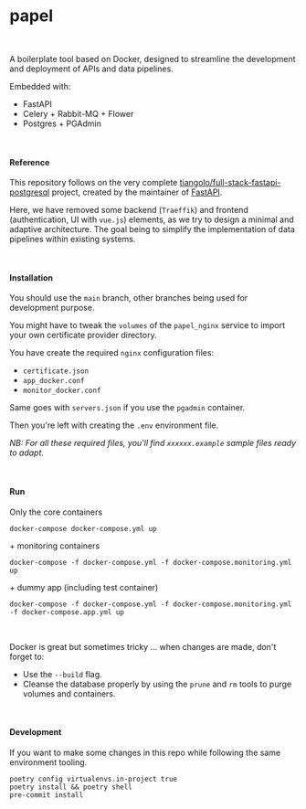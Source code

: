 # papel
<br>

A boilerplate tool based on Docker, designed to streamline the development and deployment of APIs and data pipelines.

Embedded with:
- FastAPI
- Celery + Rabbit-MQ + Flower
- Postgres + PGAdmin

<br>

#### Reference
This repository follows on the very complete [tiangolo/full-stack-fastapi-postgresql](https://github.com/tiangolo/full-stack-fastapi-postgresql) project, created by the maintainer of [FastAPI](https://github.com/tiangolo/fastapi).

Here, we have removed some backend (`Traeffik`) and frontend (authentication, UI with `vue.js`) elements, as we try to design a minimal and adaptive architecture. The goal being to simplify the implementation of data pipelines within existing systems.

<br>

#### Installation
You should use the `main` branch, other branches being used for development purpose.

You might have to tweak the `volumes` of the `papel_nginx` service to import your own certificate provider directory.

You have create the required `nginx` configuration files:
- `certificate.json`
- `app_docker.conf`
- `monitor_docker.conf`

Same goes with `servers.json` if you use the `pgadmin` container.

Then you're left with creating the `.env` environment file.

*NB: For all these required files, you'll find `xxxxxx.example` sample files ready to adapt.*

<br>

#### Run
Only the core containers
```
docker-compose docker-compose.yml up
```

\+ monitoring containers
```
docker-compose -f docker-compose.yml -f docker-compose.monitoring.yml up
```

\+ dummy app (including test container)
```
docker-compose -f docker-compose.yml -f docker-compose.monitoring.yml -f docker-compose.app.yml up
```
<br>

Docker is great but sometimes tricky ... when changes are made, don't forget to:
- Use the `--build` flag.
- Cleanse the database properly by using the `prune` and `rm` tools to purge volumes and containers.

<br>


#### Development
If you want to make some changes in this repo while following the same environment tooling.
```
poetry config virtualenvs.in-project true
poetry install && poetry shell
pre-commit install
```
